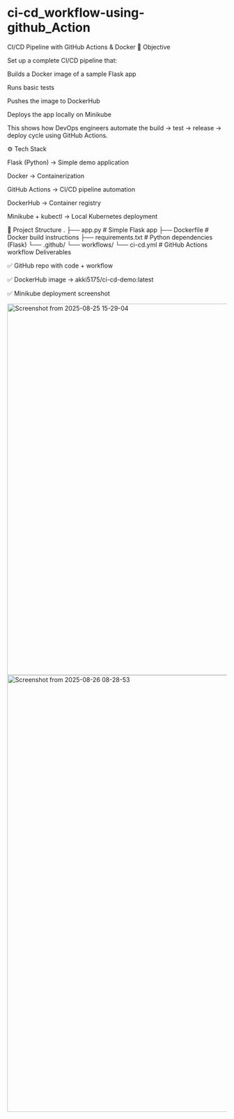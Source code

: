 # ci-cd_workflow-using-github_Action
CI/CD Pipeline with GitHub Actions & Docker
📌 Objective

Set up a complete CI/CD pipeline that:

Builds a Docker image of a sample Flask app

Runs basic tests

Pushes the image to DockerHub

Deploys the app locally on Minikube

This shows how DevOps engineers automate the build → test → release → deploy cycle using GitHub Actions.

⚙️ Tech Stack

Flask (Python) → Simple demo application

Docker → Containerization

GitHub Actions → CI/CD pipeline automation

DockerHub → Container registry

Minikube + kubectl → Local Kubernetes deployment

📂 Project Structure
.
├── app.py               # Simple Flask app
├── Dockerfile           # Docker build instructions
├── requirements.txt     # Python dependencies (Flask)
└── .github/
    └── workflows/
        └── ci-cd.yml    # GitHub Actions workflow
Deliverables

✅ GitHub repo with code + workflow

✅ DockerHub image → akki5175/ci-cd-demo:latest

✅ Minikube deployment screenshot

<img width="1249" height="853" alt="Screenshot from 2025-08-25 15-29-04" src="https://github.com/user-attachments/assets/1a28176f-244c-4239-ad3c-ba1d034286ca" />
<img width="1888" height="1003" alt="Screenshot from 2025-08-26 08-28-53" src="https://github.com/user-attachments/assets/ae712eb0-ec1d-448d-96b3-adf3720f2d5b" />


